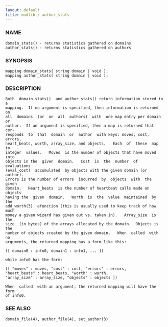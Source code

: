```yaml
---
layout: default
title: mudlib / author_stats
---
```






### NAME
    domain_stats() - returns statistics gathered on domains
    author_stats() - returns statistics gathered on authors


### SYNOPSIS
    mapping domain_stats( string domain | void );
    mapping author_stats( string domain | void );


### DESCRIPTION
    Both  domain_stats()  and author_stats() return information stored in a
    mapping.  If no argument is specified, then information is returned  on
    all  domains  (or  on  all  authors)  with  one map entry per domain or
    author.  If an argument is specified, then a map is returned that  cor‐
    responds  to  that  domain  or  author  with keys: moves, cost, errors,
    heart_beats, worth, array_size, and objects.   Each  of  these  map  to
    integer  values.   Moves  is the number of objects that have moved into
    objects in the  given  domain.   Cost  is  the  number  of  evaluations
    (eval_cost)  accumulated  by objects with the given domain (or author).
    Errors is the number of errors  incurred  by  objects  with  the  given
    domain.   Heart_beats  is the number of heartbeat calls made on objects
    having the  given  domain.   Worth  is  the  value  maintained  by  the
    add_worth(3)  efunction (this is usually used to keep track of how much
    money a given wizard has given out vs. taken in).   Array_size  is  the
    size  (in bytes) of the arrays allocated by the domain.  Objects is the
    number of objects created by the given domain.   When  called  with  no
    arguments, the returned mapping has a form like this:

    ([ domain0 : info0, domain1 : info1, ... ])

    while info0 has the form:

    ([ "moves" : moves, "cost" : cost, "errors" : errors,
    "heart_beats" : heart_beats, "worth" : worth,
    "array_size" : array_size, "objects" : objects ])

    When  called  with an argument, the returned mapping will have the form
    of info0.


### SEE ALSO
    domain_file(4), author_file(4), set_author(3)



